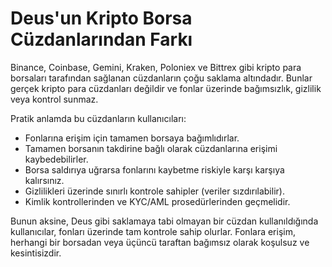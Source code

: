 # Deus'un Kripto Borsa Cüzdanlarından Farkı

Binance, Coinbase, Gemini, Kraken, Poloniex ve Bittrex gibi kripto para borsaları tarafından sağlanan cüzdanların çoğu saklama altındadır. Bunlar gerçek kripto para cüzdanları değildir ve fonlar üzerinde bağımsızlık, gizlilik veya kontrol sunmaz.

Pratik anlamda bu cüzdanların kullanıcıları:

- Fonlarına erişim için tamamen borsaya bağımlıdırlar.
- Tamamen borsanın takdirine bağlı olarak cüzdanlarına erişimi kaybedebilirler.
- Borsa saldırıya uğrarsa fonlarını kaybetme riskiyle karşı karşıya kalırsınız.
- Gizlilikleri üzerinde sınırlı kontrole sahipler (veriler sızdırılabilir).
- Kimlik kontrollerinden ve KYC/AML prosedürlerinden geçmelidir.

Bunun aksine, Deus gibi saklamaya tabi olmayan bir cüzdan kullanıldığında kullanıcılar, fonları üzerinde tam kontrole sahip olurlar. Fonlara erişim, herhangi bir borsadan veya üçüncü taraftan bağımsız olarak koşulsuz ve kesintisizdir.